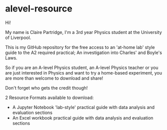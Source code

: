 # alevel-resource

Hi! 

My name is Claire Partridge, I'm a 3rd year Physics student at the University of Liverpool.

This is my GitHub repository for the free access to an 'at-home lab' style guide to the A2 required practical; An investigation into Charles' and Boyle's Laws. 

So if you are an A-level Physics student, an A-level Physics teacher or you are just interested in Physics and want to try a home-based experiment, you are more than welcome to download and share! 

Don't forget who gets the credit though!


2 Resource Formats available to download: 

  
  * A Jupyter Notebook 'lab-style' practical guide with data analysis and evaluation sections
  * An Excel workbook practical guide with data analysis and evaluation sections
   
  
  </font>
